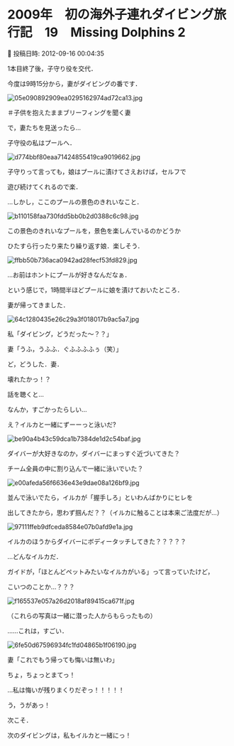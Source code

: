 # 2009年　初の海外子連れダイビング旅行記　19　Missing Dolphins 2

📅 投稿日時: 2012-09-16 00:04:35

1本目終了後，子守り役を交代．


今度は9時15分から，妻がダイビングの番です．




![05e090892909ea0295162974ad72ca13.jpg](images/05e090892909ea0295162974ad72ca13.jpg)




＃子供を抱えたままブリーフィングを聞く妻





で，妻たちを見送ったら…


子守役の私はプールへ．




![d774bbf80eaa71424855419ca9019662.jpg](images/d774bbf80eaa71424855419ca9019662.jpg)




子守りって言っても，娘はプールに漬けてさえおけば，セルフで


遊び続けてくれるので楽．





…しかし，ここのプールの景色のきれいなこと．




![b110158faa730fdd5bb0b2d0388c6c98.jpg](images/b110158faa730fdd5bb0b2d0388c6c98.jpg)







この景色のきれいなプールを，景色を楽しんでいるのかどうか


ひたすら行ったり来たり繰り返す娘．楽しそう．




![ffbb50b736aca0942ad28fecf53fd829.jpg](images/ffbb50b736aca0942ad28fecf53fd829.jpg)




…お前はホントにプールが好きなんだなぁ．





という感じで，1時間半ほどプールに娘を漬けておいたところ．


妻が帰ってきました．




![64c1280435e26c29a3f018017b9ac5a7.jpg](images/64c1280435e26c29a3f018017b9ac5a7.jpg)







私「ダイビング，どうだった～？？」





妻「うふ，うふふ．ぐふふふふぅ（笑）」





ど，どうした．妻．


壊れたかっ！？





話を聴くと…


なんか，すごかったらしい…





え？イルカと一緒にずーーっと泳いだ?




![be90a4b43c59dca1b7384de1d2c54baf.jpg](images/be90a4b43c59dca1b7384de1d2c54baf.jpg)




ダイバーが大好きなのか，ダイバーにまっすぐ近づいてきた？


チーム全員の中に割り込んで一緒に泳いでいた？




![e00afeda56f6636e43e9dae08a126bf9.jpg](images/e00afeda56f6636e43e9dae08a126bf9.jpg)




並んで泳いでたら，イルカが「握手しろ」といわんばかりにヒレを


出してきたから，思わず掴んだ？？（イルカに触ることは本来ご法度だが…）




![97111ffeb9dfceda8584e07b0afd9e1a.jpg](images/97111ffeb9dfceda8584e07b0afd9e1a.jpg)




イルカのほうからダイバーにボディータッチしてきた？？？？？


…どんなイルカだ．


ガイドが，「ほとんどペットみたいなイルカがいる」って言っていたけど，


こいつのことか…？？？




![f165537e057a26d2018af89415ca671f.jpg](images/f165537e057a26d2018af89415ca671f.jpg)




（これらの写真は一緒に潜った人からもらったもの）





……これは，すごい．




![6fe50d67596934fc1fd04865b1f06190.jpg](images/6fe50d67596934fc1fd04865b1f06190.jpg)







妻「これでもう帰っても悔いは無いわ」





ちょ，ちょっとまてっ！


…私は悔いが残りまくりだぞっ！！！！！


う，うがあっ！


次こそ．


次のダイビングは，私もイルカと一緒にっ！
